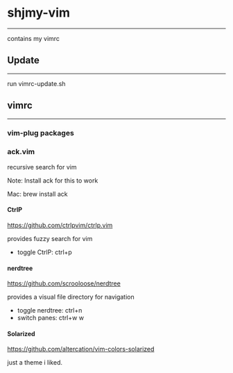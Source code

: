 # shjmy-vim
------
contains my vimrc

## Update
------
run vimrc-update.sh

## vimrc 
------
### vim-plug packages

### ack.vim
recursive search for vim

Note: Install ack for this to work

Mac: brew install ack

#### CtrlP
https://github.com/ctrlpvim/ctrlp.vim

provides fuzzy search for vim

- toggle CtrlP: ctrl+p

#### nerdtree
https://github.com/scrooloose/nerdtree

provides a visual file directory for navigation

- toggle nerdtree: ctrl+n
- switch panes: ctrl+w w

#### Solarized
https://github.com/altercation/vim-colors-solarized

just a theme i liked.
